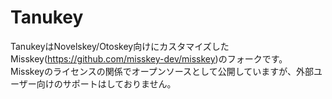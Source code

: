 # Tanukey
TanukeyはNovelskey/Otoskey向けにカスタマイズしたMisskey(https://github.com/misskey-dev/misskey)のフォークです。  
Misskeyのライセンスの関係でオープンソースとして公開していますが、外部ユーザー向けのサポートはしておりません。  
